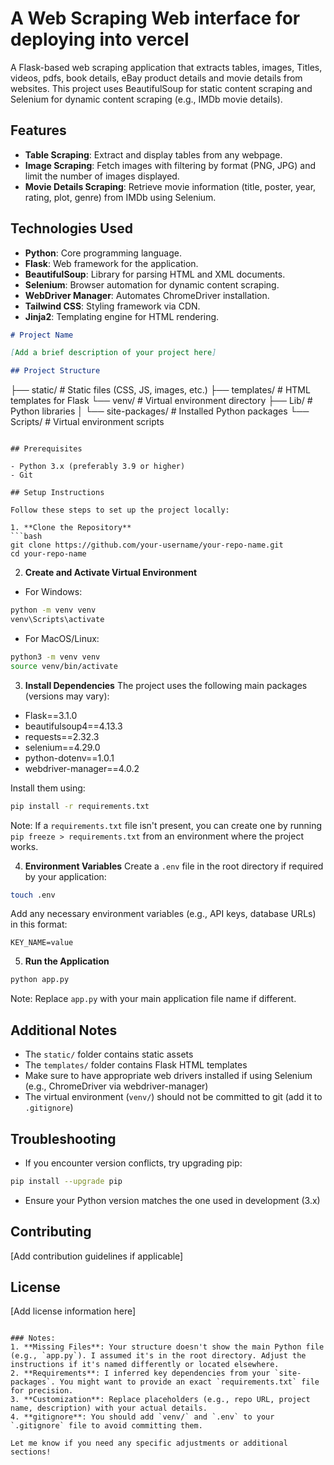 # A Web Scraping Web interface for deploying into vercel
A Flask-based web scraping application that extracts tables, images, Titles, videos, pdfs, book details, eBay product details and movie details from websites. This project uses BeautifulSoup for static content scraping and Selenium for dynamic content scraping (e.g., IMDb movie details).

## Features
- **Table Scraping**: Extract and display tables from any webpage.
- **Image Scraping**: Fetch images with filtering by format (PNG, JPG) and limit the number of images displayed.
- **Movie Details Scraping**: Retrieve movie information (title, poster, year, rating, plot, genre) from IMDb using Selenium.


## Technologies Used
- **Python**: Core programming language.
- **Flask**: Web framework for the application.
- **BeautifulSoup**: Library for parsing HTML and XML documents.
- **Selenium**: Browser automation for dynamic content scraping.
- **WebDriver Manager**: Automates ChromeDriver installation.
- **Tailwind CSS**: Styling framework via CDN.
- **Jinja2**: Templating engine for HTML rendering.


```markdown
# Project Name

[Add a brief description of your project here]

## Project Structure

```
├── static/              # Static files (CSS, JS, images, etc.)
├── templates/           # HTML templates for Flask
└── venv/                # Virtual environment directory
    ├── Lib/             # Python libraries
    │   └── site-packages/ # Installed Python packages
    └── Scripts/         # Virtual environment scripts
```

## Prerequisites

- Python 3.x (preferably 3.9 or higher)
- Git

## Setup Instructions

Follow these steps to set up the project locally:

1. **Clone the Repository**
```bash
git clone https://github.com/your-username/your-repo-name.git
cd your-repo-name
```

2. **Create and Activate Virtual Environment**
- For Windows:
```bash
python -m venv venv
venv\Scripts\activate
```
- For MacOS/Linux:
```bash
python3 -m venv venv
source venv/bin/activate
```

3. **Install Dependencies**
The project uses the following main packages (versions may vary):
- Flask==3.1.0
- beautifulsoup4==4.13.3
- requests==2.32.3
- selenium==4.29.0
- python-dotenv==1.0.1
- webdriver-manager==4.0.2

Install them using:
```bash
pip install -r requirements.txt
```
Note: If a `requirements.txt` file isn't present, you can create one by running `pip freeze > requirements.txt` from an environment where the project works.

4. **Environment Variables**
Create a `.env` file in the root directory if required by your application:
```bash
touch .env
```
Add any necessary environment variables (e.g., API keys, database URLs) in this format:
```
KEY_NAME=value
```

5. **Run the Application**
```bash
python app.py
```
Note: Replace `app.py` with your main application file name if different.

## Additional Notes

- The `static/` folder contains static assets
- The `templates/` folder contains Flask HTML templates
- Make sure to have appropriate web drivers installed if using Selenium (e.g., ChromeDriver via webdriver-manager)
- The virtual environment (`venv/`) should not be committed to git (add it to `.gitignore`)

## Troubleshooting

- If you encounter version conflicts, try upgrading pip:
```bash
pip install --upgrade pip
```
- Ensure your Python version matches the one used in development (3.x)

## Contributing

[Add contribution guidelines if applicable]

## License

[Add license information here]
```

### Notes:
1. **Missing Files**: Your structure doesn't show the main Python file (e.g., `app.py`). I assumed it's in the root directory. Adjust the instructions if it's named differently or located elsewhere.
2. **Requirements**: I inferred key dependencies from your `site-packages`. You might want to provide an exact `requirements.txt` file for precision.
3. **Customization**: Replace placeholders (e.g., repo URL, project name, description) with your actual details.
4. **gitignore**: You should add `venv/` and `.env` to your `.gitignore` file to avoid committing them.

Let me know if you need any specific adjustments or additional sections!
